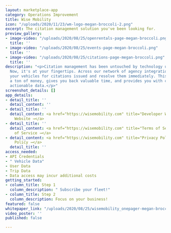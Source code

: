 ```yaml
---
layout: marketplace-app
category: Operations Improvement
title: Wise Mobility
icon: "/uploads/2020/11/23/wm-logo-megan-broccoli-2.png"
excerpt: The citation management solution you've been looking for.
preview_gallery:
- image-video: "/uploads/2020/08/25/openrentals-page-megan-broccoli.png"
  title: ''
- image-video: "/uploads/2020/08/25/events-page-megan-broccoli.png"
  title: ''
- image-video: "/uploads/2020/08/25/citations-page-megan-broccoli.png"
  title: ''
description: "<p>Citation management has been untouched by technology until Wise Mobility.
  Now, it's at your fingertips. Across our network of agency integrations, we monitor
  your vehicles for citations issued and resolve them immediately. This saves you
  a ton of money, gives you back valuable time, and provides you with consistent,
  actionable data.</p>"
screenshot_details: []
app_details:
- detail_title: ''
  detail_content: ''
- detail_title: ''
  detail_content: <a href="https://wisemobility.com" title="Developer Website →">Developer
    Website →</a>
- detail_title: ''
  detail_content: <a href="https://wisemobility.com" title="Terms of Service →">Terms
    of Service →</a>
- detail_content: <a href="https://wisemobility.com" title="Privacy Policy →">Privacy
    Policy →</a>
  detail_title: ''
access_needed:
- API Credentials
- " Vehicle Data"
- User Data
- Trip Data
- Data access may incur additional costs
getting_started:
- column_title: Step 1
  column_description: " Subscribe your fleet!"
- column_title: Step 2
  column_description: Focus on your business!
featured: false
whitepaper_link: "/uploads/2020/08/25/wisemobility_onepager-megan-broccoli.pdf"
video_poster: ''
published: false

---
```

